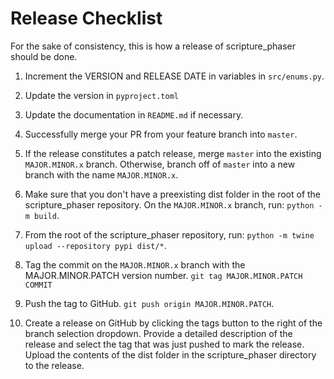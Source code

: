 # Release Checklist

For the sake of consistency, this is how a release of scripture_phaser should be done.

1. Increment the VERSION and RELEASE DATE in variables in `src/enums.py`.

2. Update the version in `pyproject.toml`

3. Update the documentation in `README.md` if necessary.

4. Successfully merge your PR from your feature branch into `master`.

5. If the release constitutes a patch release, merge `master` into the existing `MAJOR.MINOR.x` branch. Otherwise, branch off of `master` into a new branch with the name `MAJOR.MINOR.x`.

6. Make sure that you don't have a preexisting dist folder in the root of the scripture_phaser repository. On the `MAJOR.MINOR.x` branch, run: `python -m build`.

7. From the root of the scripture_phaser repository, run: `python -m twine upload --repository pypi dist/*`.

8. Tag the commit on the `MAJOR.MINOR.x` branch with the MAJOR.MINOR.PATCH version number. `git tag MAJOR.MINOR.PATCH COMMIT`

9. Push the tag to GitHub. `git push origin MAJOR.MINOR.PATCH`.

10. Create a release on GitHub by clicking the tags button to the right of the branch selection dropdown. Provide a detailed description of the release and select the tag that was just pushed to mark the release. Upload the contents of the dist folder in the scripture_phaser directory to the release.
